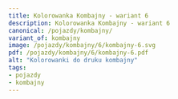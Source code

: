 ```yaml
---
title: Kolorowanka Kombajny - wariant 6
description: Kolorowanka Kombajny - wariant 6
canonical: /pojazdy/kombajny/
variant_of: kombajny
image: /pojazdy/kombajny/6/kombajny-6.svg
pdf: /pojazdy/kombajny/6/kombajny-6.pdf
alt: "Kolorowanki do druku kombajny"
tags:
- pojazdy
- kombajny
---
```

